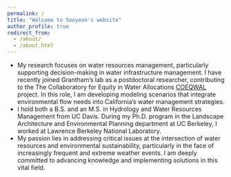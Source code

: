 ```yaml
---
permalink: /
title: "Welcome to Sooyeon's website"
author_profile: true
redirect_from: 
  - /about/
  - /about.html
---
```


* My research focuses on water resources management, particularly supporting decision-making in water infrastructure management. I have recently joined Grantham’s lab as a postdoctoral researcher, contributing to the The Collaboratory for Equity in Water Allocations [COEQWAL](https://live-coeqwal-ca.pantheon.berkeley.edu/) project. In this role, I am developing modeling scenarios that integrate environmental flow needs into California’s water management strategies.
* I hold both a B.S. and an M.S. in Hydrology and Water Resources Management from UC Davis. During my Ph.D. program in the Landscape Architecture and Environmental Planning department at UC Berkeley, I worked at Lawrence Berkeley National Laboratory.
* My passion lies in addressing critical issues at the intersection of water resources and environmental sustainability, particularly in the face of increasingly frequent and extreme weather events. I am deeply committed to advancing knowledge and implementing solutions in this vital field.
